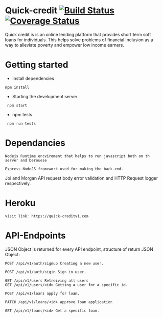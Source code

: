 # Quick-credit [![Build Status](https://travis-ci.org/ngabopatrick/Quick-credit.svg?branch=develop)](https://travis-ci.org/ngabopatrick/Quick-credit)[![Coverage Status](https://coveralls.io/repos/github/ngabopatrick/Quick-credit/badge.svg?branch=develop)](https://coveralls.io/github/ngabopatrick/Quick-credit?branch=develop)
Quick credit is is an online lending platform that provides short term soft loans for individuals. This helps solve problems of financial inclusion as a way to alleviate poverty and empower low income earners.


# Getting started
- Install dependencies
```
npm install
```
- Starting the development server
```
 npm start
 ```
 - npm tests

 ```
  npm run tests
  ```
# Dependancies
```
Nodejs Runtime encviroment that helps to run javascript both on th server and berouese
```
```
Express NodeJS framework used for making the back-end.
```
Joi and Morgan API request body error validation and HTTP Request logger respectively.
# Heroku
 ```
 visit link: https://quick-creditv1.com
 ```
# API-Endpoints

JSON Object is returned for every API endpoint, structure of return JSON Object:
```
POST /api/v1/auth/signup Creating a new user.

POST /api/v1/auth/sigin Sign in user.

GET /api/v1/users Retreiving all users
GET /api/v1/users/<id> Getting a user for a specific id.

POST /api/v1/loans apply for loan.

PATCH /api/v1/loans/<id> approve loan application

GET /api/v1/loans/<id> Get a specific loan.

